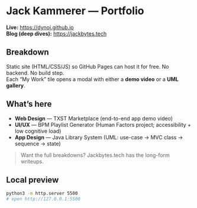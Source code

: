 # Jack Kammerer — Portfolio

**Live:** https://dynoj.github.io  
**Blog (deep dives):** https://jackbytes.tech

## Breakdown
Static site (HTML/CSS/JS) so GitHub Pages can host it for free. No backend. No build step.  
Each “My Work” tile opens a modal with either a **demo video** or a **UML gallery**.

## What’s here
- **Web Design** — TXST Marketplace (end-to-end app demo video)
- **UI/UX** — BPM Playlist Generator (Human Factors project; accessibility + low cognitive load)
- **App Design** — Java Library System (UML: use-case → MVC class → sequence → state)

> Want the full breakdowns? Jackbytes.tech has the long-form writeups.

## Local preview
```bash
python3 -m http.server 5500
# open http://127.0.0.1:5500